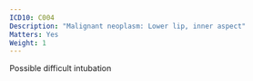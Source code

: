 ```yaml
---
ICD10: C004
Description: "Malignant neoplasm: Lower lip, inner aspect"
Matters: Yes
Weight: 1
---
```

Possible difficult intubation

